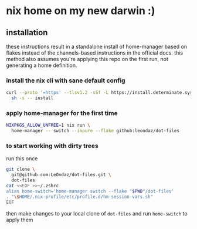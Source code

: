 # nix home on my new darwin :)

## installation

these instructions result in a standalone install of home-manager based on
flakes instead of the channels-based instructions in the official docs. this
method also assumes you're applying this repo on the first run, not generating
a home definition.

### install the nix cli with sane default config

```sh
curl --proto '=https' --tlsv1.2 -sSf -L https://install.determinate.systems/nix | \
  sh -s -- install
```

### apply home-manager for the first time

```sh
NIXPKGS_ALLOW_UNFREE=1 nix run \
  home-manager -- switch --impure --flake github:leondaz/dot-files
```

### to start working with dirty trees

run this once

```sh
git clone \
  git@github.com:LeOndaz/dot-files.git \
  dot-files
cat <<EOF >>~/.zshrc
alias home-switch='home-manager switch --flake "$PWD"/dot-files'
. "\$HOME/.nix-profile/etc/profile.d/hm-session-vars.sh"
EOF
```

then make changes to your local clone of `dot-files` and run `home-switch` to 
apply them
